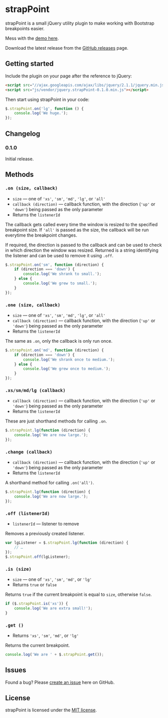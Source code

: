 # strapPoint

strapPoint is a small jQuery utility plugin to make working with Bootstrap breakpoints easier.

Mess with the [demo here](https://dannynimmo.github.io/strapPoint).

Download the latest release from the [GitHub releases](https://github.com/dannynimmo/strapPoint/releases) page.

## Getting started

Include the plugin on your page after the reference to jQuery:

```html
<script src="//ajax.googleapis.com/ajax/libs/jquery/2.1.1/jquery.min.js"></script>
<script src="js/vendor/jquery.strapPoint-0.1.0.min.js"></script>
```

Then start using strapPoint in your code:

```javascript
$.strapPoint.on('lg', function () {
    console.log('We huge.');
});
```



## Changelog


### 0.1.0

Initial release.



## Methods


### `.on (size, callback)`

* `size` — one of `'xs'`, `'sm'`, `'md'`, `'lg'`, or `'all'`
* `callback (direction)` — callback function, with the direction (`'up'` or `'down'`) being passed as the only parameter
* Returns the `listenerId`

The callback gets called every time the window is resized to the specified breakpoint size. If `'all'` is passed as the size, the callback will be run everytime the breakpoint changes.

If required, the direction is passed to the callback and can be used to check in which direction the window was resized. Returned is a string identifying the listener and can be used to remove it using `.off`.

```javascript
$.strapPoint.on('sm', function (direction) {
    if (direction === 'down') {
        console.log('We shrank to small.');
    } else {
        console.log('We grew to small.');
    }
});
```


### `.one (size, callback)`

* `size` — one of `'xs'`, `'sm'`, `'md'`, `'lg'`, or `'all'`
* `callback (direction)` — callback function, with the direction (`'up'` or `'down'`) being passed as the only parameter
* Returns the `listenerId`

The same as `.on`, only the callback is only run once.

```javascript
$.strapPoint.on('md', function (direction) {
    if (direction === 'down') {
        console.log('We shrank once to medium.');
    } else {
        console.log('We grew once to medium.');
    }
});
```


### `.xs/sm/md/lg (callback)`

* `callback (direction)` — callback function, with the direction (`'up'` or `'down'`) being passed as the only parameter
* Returns the `listenerId`

These are just shorthand methods for calling `.on`.

```javascript
$.strapPoint.lg(function (direction) {
    console.log('We are now large.');
});
```


### `.change (callback)`

* `callback (direction)` — callback function, with the direction (`'up'` or `'down'`) being passed as the only parameter
* Returns the `listenerId`

A shorthand method for calling `.on('all')`.

```javascript
$.strapPoint.lg(function (direction) {
    console.log('We are now large.');
});
```


### `.off (listenerId)`

* `listenerId` — listener to remove

Removes a previously created listener.

```javascript
var lgListener = $.strapPoint.lg(function (direction) {
    // …
});
$.strapPoint.off(lgListener);
```


### `.is (size)`

* `size` — one of `'xs'`, `'sm'`, `'md'`, or `'lg'`
* Returns `true` or `false`

Returns `true` if the current breakpoint is equal to `size`, otherwise `false`.

```javascript
if ($.strapPoint.is('xs')) {
    console.log('We are extra small!');
}
```


### `.get ()`

* Returns `'xs'`, `'sm'`, `'md'`, or `'lg'`

Returns the current breakpoint.

```javascript
console.log('We are ' + $.strapPoint.get());
```



## Issues

Found a bug? Please [create an issue](https://github.com/dannynimmo/strapPoint/issues/new) here on GitHub.



## License

strapPoint is licensed under the [MIT license](https://github.com/dannynimmo/strapPoint/blob/master/LICENSE).
